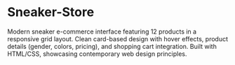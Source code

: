 # Sneaker-Store
Modern sneaker e-commerce interface featuring 12 products in a responsive grid layout. Clean card-based design with hover effects, product details (gender, colors, pricing), and shopping cart integration. Built with HTML/CSS, showcasing contemporary web design principles.
